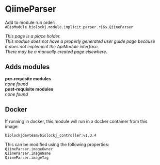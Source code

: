 # QiimeParser
Add to module run order:                    
`#BioModule biolockj.module.implicit.parser.r16s.QiimeParser`

*This page is a place holder.*                   
*This module does not have a properly generated user guide page because it does not implement the ApiModule interface.*                   
*There may be a manually created page elsewhere.*

## Adds modules 
**pre-requisite modules**                    
*none found*                   
**post-requisite modules**                    
*none found*                   

## Docker 
If running in docker, this module will run in a docker container from this image:<br>
```
biolockjdevteam/biolockj_controller:v1.3.4
```
This can be modified using the following properties:<br>
`QiimeParser.imageOwner`<br>
`QiimeParser.imageName`<br>
`QiimeParser.imageTag`<br>

